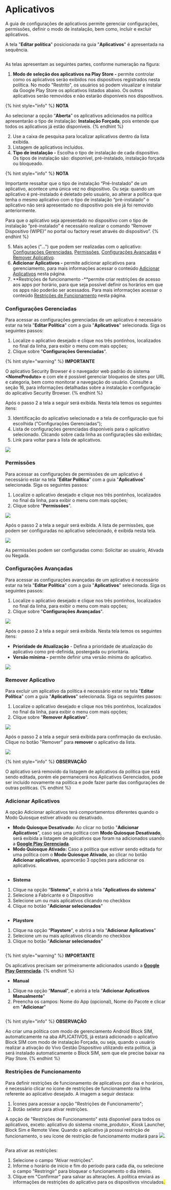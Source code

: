 # Aplicativos

A guia de configurações de aplicativos permite gerenciar configurações, permissões, definir o modo de instalação, bem como, incluir e excluir aplicativos.

A tela "**Editar política**" posicionada na guia "**Aplicativos**" é apresentada na sequência.

<figure><img src="../../../.gitbook/assets/Captura de tela 2024-02-29 160922.png" alt=""><figcaption></figcaption></figure>

As telas apresentam as seguintes partes, conforme numeração na figura:

1. **Modo de seleção dos aplicativos na Play Store -** permite controlar como os aplicativos serão exibidos nos dispositivos registrados nesta política. No modo "Restrito", os usuários só podem visualizar e instalar da Google Play Store os aplicativos listados abaixo. Os outros aplicativos serão removidos e não estarão disponíveis nos dispositivos.

{% hint style="info" %}
**NOTA**

Ao selecionar a opção “**Aberta**” os aplicativos adicionados na política apresentarão o tipo de instalação: **Instalação Forçada**, pois entende que todos os aplicativos já estão disponíveis.
{% endhint %}

2. Use a caixa de pesquisa para localizar aplicativos dentro da lista exibida.
3. Listagem de aplicativos incluídos.
4. **Tipo de instalação -** Escolha o tipo de instalação de cada dispositivo. Os tipos de instalação são: disponível, pré-instalado, instalação forçada ou bloqueado.

{% hint style="info" %}
**NOTA**

Importante ressaltar que o tipo de instalação “Pré-Instalado” de um aplicativo, acontece uma única vez no dispositivo. Ou seja: quando um aplicativo é pré-instalado é deletado pelo usuário, ao alterar a política que tenha o mesmo aplicativo com o tipo de instalação “pré-instalado” o aplicativo não será apresentado no dispositivo pois ele já foi removido anteriormente.

Para que o aplicativo seja apresentado no dispositivo com o tipo de instalação “pré-instalado” é necessário realizar o comando “Remover Dispositivo (WIPE)” no portal ou factory reset através do dispositivo”.
{% endhint %}

5. Mais ações ("...") que podem ser realizadas com o aplicativo: [Configurações Gerenciadas](aplicativos.md#configuracoes-gerenciadas), [Permissões](aplicativos.md#permissoes), [Configurações Avançadas](aplicativos.md#configuracoes-avancadas) e [Remover Aplicativo](aplicativos.md#remover-aplicativo).
6. **Adicionar Aplicativos -** permite adicionar aplicativos para gerenciamento, para mais informações acessar o conteúdo [Adicionar Aplicativos](aplicativos.md#adicionar-aplicativos) nesta página.
7. **Restrições de funcionamento -**permite criar restrições de acesso aos apps por horário, para que seja possível definir os horários em que os apps não poderão ser acessados. Para mais informações acessar o conteúdo [Restrições de Funcionamento](aplicativos.md#restricoes-de-funcionamento) nesta página.

### **Configurações Gerenciadas**

Para acessar as configurações gerenciadas de um aplicativo é necessário estar na tela "**Editar Política**" com a guia "**Aplicativos**" selecionada. Siga os seguintes passos:

1. Localize o aplicativo desejado e clique nos três pontinhos, localizados no final da linha, para exibir o menu com mais opções;
2. Clique sobre "**Configurações Gerenciadas**".

{% hint style="warning" %}
**IMPORTANTE**

O aplicativo Security Browser é o navegador web padrão do sistema **\<NomeProduto>** e com ele é possível gerenciar bloqueios de sites por URL e categoria, bem como monitorar a navegação do usuário. Consulte a seção 16, para informações detalhadas sobre a instalação e configuração do aplicativo Security Browser.
{% endhint %}

Após o passo 2 a tela a seguir será exibida. Nesta tela temos os seguintes itens:

3. Identificação do aplicativo selecionado e a tela de configuração que foi escolhida ("Configurações Gerenciadas");
4. Lista de configurações gerenciadas disponíveis para o aplicativo selecionado. Clicando sobre cada linha as configurações são exibidas;
5. Link para voltar para a lista de aplicativos.

![](<../../../.gitbook/assets/9 (2).png>)

### **Permissões**

Para acessar as configurações de permissões de um aplicativo é necessário estar na tela "**Editar Política**" com a guia "**Aplicativos**" selecionada. Siga os seguintes passos:

1. Localize o aplicativo desejado e clique nos três pontinhos, localizados no final da linha, para exibir o menu com mais opções;
2. Clique sobre "**Permissões**".

![](<../../../.gitbook/assets/10 (2).png>)

Após o passo 2 a tela a seguir será exibida. A lista de permissões, que podem ser configuradas no aplicativo selecionado, é exibida nesta tela.

![](<../../../.gitbook/assets/11 (1).png>)

As permissões podem ser configuradas como: Solicitar ao usuário, Ativada ou Negada.

### **Configurações Avançadas**

Para acessar as configurações avançadas de um aplicativo é necessário estar na tela "**Editar Política**" com a guia "**Aplicativos**" selecionada. Siga os seguintes passos:

1. Localize o aplicativo desejado e clique nos três pontinhos, localizados no final da linha, para exibir o menu com mais opções;
2. Clique sobre "**Configurações Avançadas**".

![](<../../../.gitbook/assets/12 (1).png>)

Após o passo 2 a tela a seguir será exibida. Nesta tela temos os seguintes itens:

* **Prioridade de Atualização** - Defina a prioridade de atualização do aplicativo como pré-definida, postergada ou prioritária.
* **Versão mínima -** permite definir uma versão mínima do aplicativo.

![](<../../../.gitbook/assets/13 (1).png>)

### **Remover Aplicativo**

Para excluir um aplicativo da política é necessário estar na tela "**Editar Política**" com a guia "**Aplicativos**" selecionada. Siga os seguintes passos:

1. Localize o aplicativo desejado e clique nos três pontinhos, localizados no final da linha, para exibir o menu com mais opções;
2. Clique sobre "**Remover Aplicativo**".

![](<../../../.gitbook/assets/14 (1).png>)

Após o passo 2 a tela a seguir será exibida para confirmação da exclusão. Clique no botão "Remover" para **remover** o aplicativo da lista.

![](<../../../.gitbook/assets/15 (1).png>)

{% hint style="info" %}
**OBSERVAÇÃO**

O aplicativo será removido da listagem de aplicativos da política que está sendo editada, porém ele permanecerá nos Aplicativos Gerenciados, pode ser incluído novamente na política e pode fazer parte das configurações de outras políticas.
{% endhint %}

### **Adicionar Aplicativos**

A opção Adicionar aplicativos terá comportamentos diferentes quando o Modo Quiosque estiver ativado ou desativado.

* **Modo Quiosque Desativado:** Ao clicar no botão "**Adicionar Aplicativos**", caso seja uma política com **Modo Quiosque Desativado**, será exibida a listagem de aplicativos que foram  na adicionados usando a [**Google Play Gerenciada**](../../gerenciamento-de-aplicativos/google-play-gerenciada.md).&#x20;
* **Modo Quiosque Ativado:** Caso a política que estiver sendo editada for uma política com o **Modo Quiosque** **Ativado**, ao clicar no botão **Adicionar aplicativos**, aparecerão 3 opções para adicionar os aplicativos.

<figure><img src="../../../.gitbook/assets/image (69).png" alt=""><figcaption></figcaption></figure>

* **Sistema**

1. Clique na opção “**Sistema"**, e abrirá a tela “**Aplicativos do sistema**"
2. Selecione a Fabricante e o Dispositivo
3. Selecione um ou mais aplicativos clicando no checkbox
4. Clique no botão "**Adicionar selecionados**"

<figure><img src="../../../.gitbook/assets/image (70).png" alt=""><figcaption></figcaption></figure>

* **Playstore**&#x20;

1. Clique na opção “**Playstore**", e abrirá a tela “**Adicionar Aplicativos**"
2. Selecione um ou mais aplicativos clicando no checkbox
3. Clique no botão "**Adicionar selecionados**"

<figure><img src="../../../.gitbook/assets/image (71).png" alt=""><figcaption></figcaption></figure>

{% hint style="warning" %}
**IMPORTANTE**

Os aplicativos precisam ser primeiramente adicionados usando a [**Google Play Gerenciada**](broken-reference).&#x20;
{% endhint %}

* **Manual**

1. Clique na opção “**Manual**", e abrirá a tela “**Adicionar Aplicativos Manualmente**"
2. Preencha os campos: Nome do App (opcional), Nome do Pacote e clicar em "**Adicionar**"

<figure><img src="../../../.gitbook/assets/image (72).png" alt=""><figcaption></figcaption></figure>

{% hint style="info" %}
**OBSERVAÇÃO**

Ao criar uma política com modo de gerenciamento Android Block SIM, automaticamente na aba APLICATIVOS, já estará adicionado o aplicativo Block SIM com modo de instalação Forçada, ou seja, quando o usuário realizar a ativação do Vivo Gestão Dispositivo utilizando esta política, já será instalado automaticamente o Block SIM, sem que ele precise baixar na Play Store.
{% endhint %}

### Restrições de Funcionamento

Para definir restrições de funcionamento de aplicativos por dias e horários, é necessário clicar no icone de restrições de funcionamento na linha referente ao aplicativo desejado. A imagem a seguir destaca:&#x20;

1. Ícones para acessar a opção "Restrições de Funcionamento";&#x20;
2. Botão seletor para ativar restrições.

A opção de "Restrições de Funcionamento" está disponível para todos os aplicativos, exceto: aplicativo do sistema \<nome\_produto>, Kiosk Launcher, Block Sim e Remote View.  Quando o aplicativo já possui restrição de funcionamento, o seu ícone de restrição de funcionamento mudará para ![](<../../../.gitbook/assets/image (79).png>).

<figure><img src="../../../.gitbook/assets/Captura de pantalla 2024-03-07 a la(s) 15.51.55.png" alt=""><figcaption></figcaption></figure>

Para ativar as restrições:

1. Selecione o campo “Ativar restrições".
2. Informe o horário de inicio e fim do período para cada dia, ou selecione o campo "Restringir"  para bloquear o funcionamento o dia inteiro.
3. Clique em "Confirmar" para salvar as alterações. A política enviará as informações de restrições do aplicativo para os dispositivos vinculados<mark style="color:purple;">.</mark>
